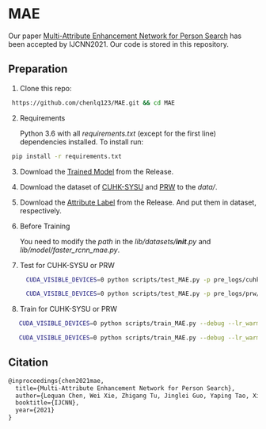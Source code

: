 # MAE

Our paper [Multi-Attribute Enhancement Network for Person Search](https://arxiv.org/ftp/arxiv/papers/2102/2102.07968.pdf) has been accepted by IJCNN2021. Our code is stored in this repository.

## Preparation
  
  
  1. Clone this repo:
  
   ```bash
    https://github.com/chenlq123/MAE.git && cd MAE
   ```
  
  
  2. Requirements
  
      Python 3.6 with all *requirements.txt* (except for the first line) dependencies installed. To install run:

   ```bash
    pip install -r requirements.txt
   ```
  
  
  
  3. Download the [Trained Model](https://github.com/chenlq123/MAE/releases/download/v1.0/pre_train.zip) from the Release.
  
  
  
  4. Download the dataset of [CUHK-SYSU](https://github.com/ShuangLI59/person_search) and [PRW](https://github.com/liangzheng06/PRW-baseline) to the *data/*.
  
  
  
  5. Download the [Attribute Label](https://github.com/chenlq123/MAE/releases/download/a1.0/Attribute.Label.zip) from the Release. And put them in dataset, respectively.
  
  
  6. Before Training
  
      You need to modify the *path* in the *lib/datasets/__init__.py* and *lib/model/faster_rcnn_mae.py*.
  
  
  
  7. Test for CUHK-SYSU or PRW
  


   ```bash
        CUDA_VISIBLE_DEVICES=0 python scripts/test_MAE.py -p pre_logs/cuhk_sysu/
   ```
  
   ```bash
        CUDA_VISIBLE_DEVICES=0 python scripts/test_MAE.py -p pre_logs/prw/  --dataset PRW
   ```
  
  
  8. Train for CUHK-SYSU or PRW


   ```bash
      CUDA_VISIBLE_DEVICES=0 python scripts/train_MAE.py --debug --lr_warm_up -p ./logs/ --batch_size 2 --nw 2 --w_RCNN_loss_bbox 10.0 --epochs 22 --lr 0.003 --lr_decay_step 8
   ```
   
   ```bash
      CUDA_VISIBLE_DEVICES=0 python scripts/train_MAE.py --debug --lr_warm_up  --dataset PRW -p ./logs/ --batch_size 2 --nw 2 --w_RCNN_loss_bbox 10.0 --epochs 16 --lr 0.003 --lr_decay_step 8
   ```
  
  
## Citation

```latex
@inproceedings{chen2021mae,
  title={Multi-Attribute Enhancement Network for Person Search},
  author={Lequan Chen, Wei Xie, Zhigang Tu, Jinglei Guo, Yaping Tao, Xinming Wang},
  booktitle={IJCNN},
  year={2021}
}
```
